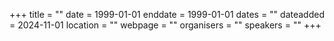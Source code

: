 +++
title = ""
date = 1999-01-01
enddate = 1999-01-01
dates = ""
dateadded = 2024-11-01
location = ""
webpage = ""
organisers = ""
speakers = ""
+++
